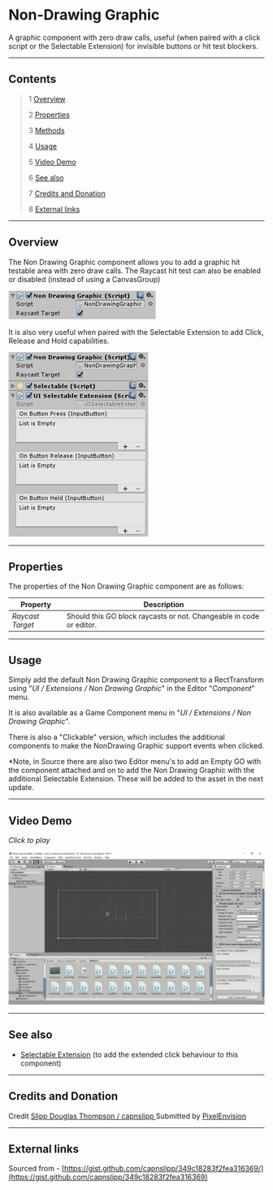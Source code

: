 # Non-Drawing Graphic

A graphic component with zero draw calls, useful (when paired with a click script or the Selectable Extension) for invisible buttons or hit test blockers.

<!--![](Images/ Game Image.jpg)-->

---------

## Contents

> 1 [Overview](#overview)
>
> 2 [Properties](#properties)
>
> 3 [Methods](#methods)
>
> 4 [Usage](#usage)
>
> 5 [Video Demo](#video-demo)
>
> 6 [See also](#see-also)
>
> 7 [Credits and Donation](#credits-and-donation)
>
> 8 [External links](#external-links)

---------

## Overview

The Non Drawing Graphic component allows you to add a graphic hit testable area with zero draw calls.  The Raycast hit test can also be enabled or disabled (instead of using a CanvasGroup)

![](Images/NonDrawingGraphicInspector.jpg)

It is also very useful when paired with the Selectable Extension to add Click, Release and Hold capabilities.

![](Images/NonDrawingGraphicInspectorClickable.jpg)

---------

## Properties

The properties of the Non Drawing Graphic component are as follows:

Property | Description
|-|-|
*Raycast Target*|Should this GO block raycasts or not.  Changeable in code or editor.

---------

## Usage

Simply add the default Non Drawing Graphic component to a RectTransform using "*UI / Extensions / Non Drawing Graphic*" in the Editor "*Component*" menu.

It is also available as a Game Component menu in "*UI / Extensions / Non Drawing Graphic*". 

There is also a "Clickable" version, which includes the additional components to make the NonDrawing Graphic support events when clicked.

*Note, in Source there are also two Editor menu's to add an Empty GO with the component attached and on to add the Non Drawing Graphic with the additional Selectable Extension.
These will be added to the asset in the next update.

---------

## Video Demo

*Click to play*

[![Non Drawing Graphic Demo](Images/NonDrawingGraphicDemo.jpg)](Images/NonDrawingGraphicDemo.mp4 "Non Drawing Graphic Demo")

---------

## See also

* [Selectable Extension](/Controls.md/UISelectableExtension)
(to add the extended click behaviour to this component)

---------

## Credits and Donation

Credit [Slipp Douglas Thompson / capnslipp ](https://github.com/capnslipp)
Submitted by [PixelEnvision](https://github.com/PixelEnvision)

---------

## External links

Sourced from - [https://gist.github.com/capnslipp/349c18283f2fea316369/](https://gist.github.com/capnslipp/349c18283f2fea316369)
